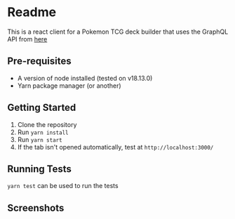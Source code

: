 # Readme

This is a react client for a Pokemon TCG deck builder that uses the GraphQL API from [here](https://github.com/jacobrs/pokemon-tcg-deckbuilder-backend)

## Pre-requisites

* A version of node installed (tested on v18.13.0)
* Yarn package manager (or another)

## Getting Started

1. Clone the repository
2. Run `yarn install`
3. Run `yarn start`
4. If the tab isn't opened automatically, test at `http://localhost:3000/`

## Running Tests

`yarn test` can be used to run the tests

## Screenshots
